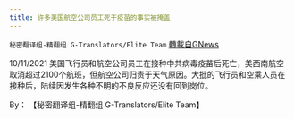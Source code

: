 ```yaml
---
title: 许多美国航空公司员工死于疫苗的事实被掩盖
---
```

`秘密翻译组-精翻组 G-Translators/Elite Team` [轉載自GNews](https://gnews.org/zh-hans/1593305/)

10/11/2021 美国飞行员和航空公司员工在接种中共病毒疫苗后死亡，美西南航空取消超过2100个航班，但航空公司归责于天气原因。大批的飞行员和空乘人员在接种后，陆续因发生各种不明的不良反应还没有回到岗位。

By： 【秘密翻译组-精翻组 G-Translators/Elite Team】
